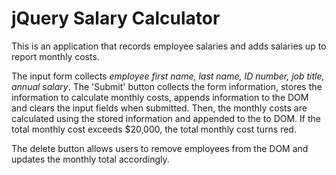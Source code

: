 # jQuery Salary Calculator
This is an application that records employee salaries and adds salaries up to report monthly costs. 

The input form collects _employee first name, last name, ID number, job title, annual salary_.
The 'Submit' button collects the form information, stores the information to calculate monthly costs, appends information to the DOM and clears the input fields when submitted. Then, the monthly costs are calculated using the stored information and appended to the to DOM. If the total monthly cost exceeds $20,000, the total monthly cost turns red.

The delete button allows users to remove employees from the DOM and updates the monthly total accordingly.
